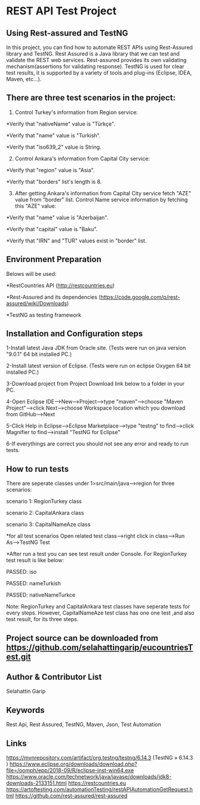 # REST API Test Project

Using Rest-assured and TestNG
---
In this project, you can find how to automate REST APIs using Rest-Assured library and TestNG. Rest Assured is a Java library that we can test 
and validate the REST web services. Rest-assured provides its own validating mechanism(assertions for validating response). TestNG is used for clear 
test results, it is supported by a variety of tools and plug-ins (Eclipse, IDEA, Maven, etc...).

There are three test scenarios in the project:
---
1. Control Turkey's information from Region service:

*Verify that "nativeName" value is "Türkçe".

*Verify that "name" value is "Turkish".

*Verify that "iso639_2" value is String.

2. Control Ankara's information from Capital City service:

*Verify that "region" value is "Asia".

*Verify that "borders" list's length is 8.

3. After getting Ankara's information from Capital City service fetch "AZE" value from "border" list. Control Name service information by fetching this "AZE" value:

*Verify that "name" value is "Azerbaijan".

*Verify that "capital" value is "Baku".

*Verify that "IRN" and "TUR" values exist in "border" list.

Environment Preparation
---
Belows will be used:

*RestCountries API (http://restcountries.eu)

*Rest-Assured and its dependencies (https://code.google.com/p/rest-assured/wiki/Downloads)

*TestNG as testing framework

## Installation and Configuration steps

1-Install latest Java JDK from Oracle site. (Tests were run on java version "9.0.1" 64 bit installed PC.)

2-Install latest version of Eclipse. (Tests were run on eclipse Oxygen 64 bit installed PC.)

3-Download project from Project Download link below to a folder in your PC.

4-Open Eclipse IDE-->New-->Project-->type "maven"-->choose "Maven Project"-->click Next-->choose Workspace location which you download from GitHub-->Next

5-Click Help in Eclipse-->Eclipse Marketplace-->type "testng" to find-->click Magnifier to find-->install "TestNG for Eclipse"

6-If everythings are correct you should not see any error and ready to run tests.

How to run tests
---

There are seperate classes under 1>src/main/java-->region for three scenarios: 

scenario 1: RegionTurkey class

scenario 2: CapitalAnkara class

scenario 3: CapitalNameAze class

*for all test scenarios Open related test class-->right click in class-->Run As-->TestNG Test

*After run a test you can see test result under Console. For RegionTurkey test result is like below:

PASSED: iso

PASSED: nameTurkish

PASSED: nativeNameTurkce

Note: RegionTurkey and CapitalAnkara test classes have seperate tests for every steps. However, CapitalNameAze test class has one one test
,and also test result, for its three steps.
 
Project source can be downloaded from https://github.com/selahattingarip/eucountriesTest.git
---

Author & Contributor List
-----------
Selahattin Garip

Keywords
-----------
Rest Api, Rest Assured, TestNG, Maven, Json, Test Automation

Links
-----------
https://mvnrepository.com/artifact/org.testng/testng/6.14.3 (TestNG » 6.14.3 )
https://www.eclipse.org/downloads/download.php?file=/oomph/epp/2018-09/R/eclipse-inst-win64.exe
https://www.oracle.com/technetwork/java/javase/downloads/jdk8-downloads-2133151.html
https://restcountries.eu
https://artoftesting.com/automationTesting/restAPIAutomationGetRequest.html
https://github.com/rest-assured/rest-assured
